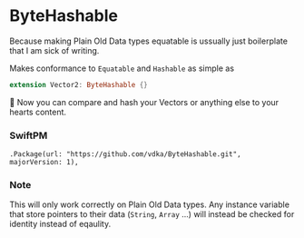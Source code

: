 # ByteHashable

Because making Plain Old Data types equatable is ussually just boilerplate that I am sick of writing.

Makes conformance to `Equatable` and `Hashable` as simple as

```swift
extension Vector2: ByteHashable {}
```

:tada: Now you can compare and hash your Vectors or anything else to your hearts content.

### SwiftPM
```
.Package(url: "https://github.com/vdka/ByteHashable.git", majorVersion: 1),
```

### Note
This will only work correctly on Plain Old Data types. Any instance variable that store pointers to their data (`String`, `Array` ...) will instead be checked for identity instead of eqaulity.

